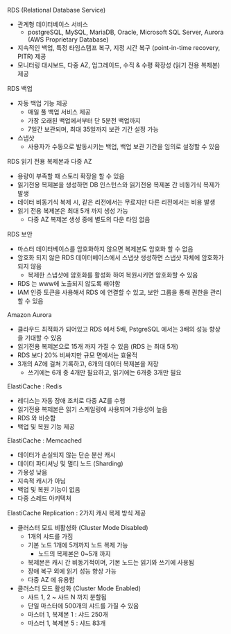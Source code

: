RDS (Relational Database Service)
- 관계형 데이터베이스 서비스
  - postgreSQL, MySQL, MariaDB, Oracle, Microsoft SQL Server, Aurora (AWS Proprietary Database)
- 지속적인 백업, 특정 타임스탬프 복구, 지정 시간 복구 (point-in-time recovery, PITR) 제공
- 모니터링 대시보드, 다중 AZ, 업그레이드, 수직 & 수평 확장성 (읽기 전용 복제본) 제공

RDS 백업
- 자동 백업 기능 제공
  - 매일 풀 백업 서비스 제공
  - 가장 오래된 백업에서부터 단 5분전 백업까지
  - 7일간 보관되며, 최대 35일까지 보관 기간 설정 가능
- 스냅샷
  - 사용자가 수동으로 발동시키는 백업, 백업 보관 기간을 임의로 설정할 수 있음
  
RDS 읽기 전용 복제본과 다중 AZ
- 용량이 부족할 때 스토리 확장을 할 수 있음
- 읽기전용 복제본을 생성하면 DB 인스턴스와 읽기전용 복제본 간 비동기식 복제가 발생
- 데이터 비동기식 복제 시, 같은 리전에서는 무료지만 다른 리전에서는 비용 발생
- 읽기 전용 복제본은 최대 5개 까지 생성 가능
  - 다중 AZ 복제본 생성 중에 별도의 다운 타임 없음

RDS 보안
- 마스터 데이터베이스를 암호화하지 않으면 복제본도 암호화 할 수 없음
- 암호화 되지 않은 RDS 데이터베이스에서 스냅샷 생성하면 스냅샷 자체에 암호화가 되지 않음
  - 복제한 스냅샷에 암호화를 활성화 하여 복원시키면 암호화할 수 있음
- RDS 는 www에 노출되지 않도록 해야함
- IAM 인증 토큰을 사용해서 RDS 에 연결할 수 있고, 보안 그룹을 통해 권한을 관리할 수 있음

Amazon Aurora
- 클라우드 최적화가 되어있고 RDS 에서 5배, PstgreSQL 에서는 3배의 성능 향상을 기대할 수 있음
- 읽기전용 복제본으로 15개 까지 가질 수 있음 (RDS 는 최대 5개)
- RDS 보다 20% 비싸지만 규모 면에서는 효율적
- 3개의 AZ에 걸쳐 기록하고, 6개의 데이터 복제본을 저장
  - 쓰기에는 6개 중 4개만 필요하고, 읽기에는 6개중 3개만 필요

ElastiCache : Redis
- 레디스는 자동 장애 조치로 다중 AZ를 수행
- 읽기전용 복제본은 읽기 스케일링에 사용되며 가용성이 높음
- RDS 와 비슷함
- 백업 및 복원 기능 제공

ElastiCache : Memcached
- 데이터가 손실되지 않는 단순 분산 캐시
- 데이터 파티셔닝 및 멀티 노드 (Sharding)
- 가용성 낮음
- 지속적 캐시가 아님
- 백업 및 복원 기능이 없음
- 다중 스레드 아키텍처

ElastiCache Replication : 2가지 캐시 복제 방식 제공
- 클러스터 모드 비활성화 (Cluster Mode Disabled)
  - 1개의 샤드를 가짐
  - 기본 노드 1개에 5개까지 노드 복제 가능
    - 노드의 복제본은 0~5개 까지
  - 복제본은 캐시 간 비동기적이며, 기본 노드는 읽기와 쓰기에 사용됨
  - 장애 복구 외에 읽기 성능 향상 가능
  - 다중 AZ 에 유용함
- 클러스터 모드 활성화 (Cluster Mode Enabled)
  - 샤드 1, 2 ~ 샤드 N 까지 분할됨
  - 단일 마스터에 500개의 샤드를 가질 수 있음
  - 마스터 1, 복제본 1 : 샤드 250개
  - 마스터 1, 복제본 5 : 샤드 83개
